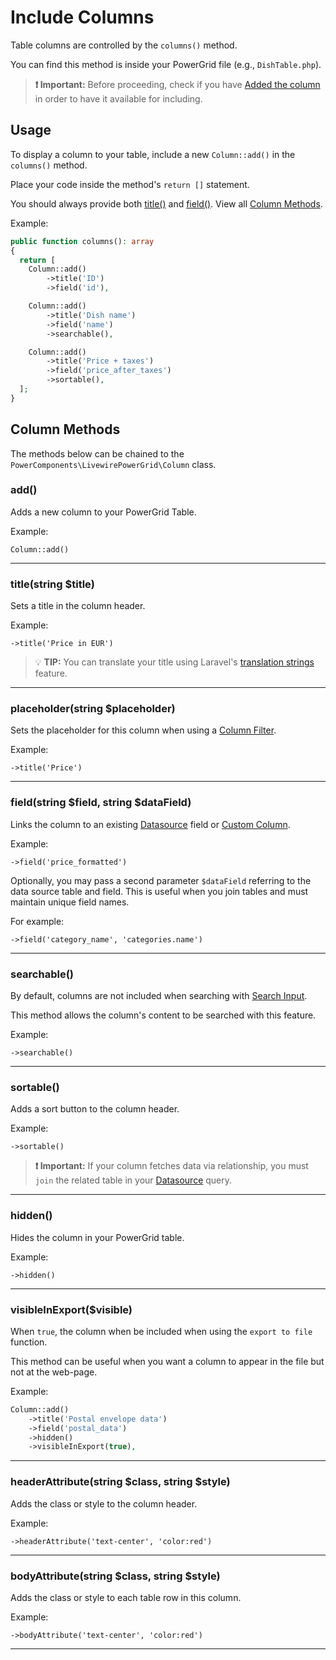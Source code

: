 # Include Columns

Table columns are controlled by the `columns()` method.

You can find this method is inside your PowerGrid file (e.g., `DishTable.php`).

> **❗ Important:** Before proceeding, check if you have [Added the column](hhttps://livewire-powergrid.docsforge.com/main/add-columns/) in order to have it available for including.

## Usage

To display a column to your table, include a new `Column::add()` in the `columns()` method.

Place your code inside the method's `return []` statement.

You should always provide both [title()](#titlestring-title) and [field()](#fieldstring-field-string-datafield).  View all [Column Methods](#column-methods).

Example:

```php
public function columns(): array
{
  return [
    Column::add()
        ->title('ID')
        ->field('id'),

    Column::add()
        ->title('Dish name')
        ->field('name')
        ->searchable(),

    Column::add()
        ->title('Price + taxes')
        ->field('price_after_taxes')
        ->sortable(),
  ];
}
```

## Column Methods

The methods below can be chained to the `PowerComponents\LivewirePowerGrid\Column` class.

### add()

Adds a new column to your PowerGrid Table.

Example:

`Column::add()`

---

### title(string $title)

Sets a title in the column header.

Example:

`->title('Price in EUR')`

> 💡 **TIP:**  You can translate your title using Laravel's [translation strings](https://laravel.com/docs/8.x/localization#retrieving-translation-strings) feature.

---

### placeholder(string $placeholder)

Sets the placeholder for this column when using a [Column Filter](https://livewire-powergrid.docsforge.com/main/column-filters/).

Example:

`->title('Price')`

---

### field(string $field, string $dataField)

Links the column to an existing [Datasource](https://livewire-powergrid.docsforge.com/main/datasource/) field or [Custom Column](https://livewire-powergrid.docsforge.com/main/custom-columns/).

Example:

`->field('price_formatted')`

Optionally, you may pass a second parameter `$dataField` referring to the data source table and field. This is useful when you join tables and must maintain unique field names.

For example:

`->field('category_name', 'categories.name')`

---

### searchable()

By default, columns are not included when searching with [Search Input](https://livewire-powergrid.docsforge.com/main/features-setup/#showsearchinput).

This method allows the column's content to be searched with this feature.

Example:

`->searchable()`

---

### sortable()

Adds a sort button to the column header.

Example:

`->sortable()` 

> **❗ Important:** If your column fetches data via relationship, you must `join` the related table in your [Datasource](https://livewire-powergrid.docsforge.com/main/datasource/) query.

---

### hidden()

Hides the column in your PowerGrid table.

Example:

`->hidden()`

---

### visibleInExport($visible)

When `true`, the column when be included when using the `export to file` function.

This method can be useful when you want a column to appear in the file but not at the web-page.

Example:

```php
Column::add()
    ->title('Postal envelope data')
    ->field('postal_data')
    ->hidden()
    ->visibleInExport(true),
```

---

### headerAttribute(string $class, string $style)

Adds the class or style to the column header.

Example:

`->headerAttribute('text-center', 'color:red')`

---

### bodyAttribute(string $class, string $style)

Adds the class or style to each table row in this column.

Example:

`->bodyAttribute('text-center', 'color:red')`

---
